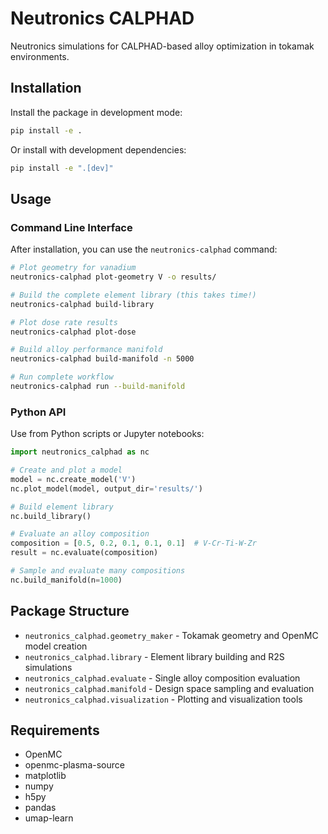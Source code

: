 # Neutronics CALPHAD

Neutronics simulations for CALPHAD-based alloy optimization in tokamak environments.

## Installation

Install the package in development mode:

```bash
pip install -e .
```

Or install with development dependencies:

```bash
pip install -e ".[dev]"
```

## Usage

### Command Line Interface

After installation, you can use the `neutronics-calphad` command:

```bash
# Plot geometry for vanadium
neutronics-calphad plot-geometry V -o results/

# Build the complete element library (this takes time!)
neutronics-calphad build-library

# Plot dose rate results
neutronics-calphad plot-dose

# Build alloy performance manifold
neutronics-calphad build-manifold -n 5000

# Run complete workflow
neutronics-calphad run --build-manifold
```

### Python API

Use from Python scripts or Jupyter notebooks:

```python
import neutronics_calphad as nc

# Create and plot a model
model = nc.create_model('V')
nc.plot_model(model, output_dir='results/')

# Build element library
nc.build_library()

# Evaluate an alloy composition
composition = [0.5, 0.2, 0.1, 0.1, 0.1]  # V-Cr-Ti-W-Zr
result = nc.evaluate(composition)

# Sample and evaluate many compositions
nc.build_manifold(n=1000)
```

## Package Structure

- `neutronics_calphad.geometry_maker` - Tokamak geometry and OpenMC model creation
- `neutronics_calphad.library` - Element library building and R2S simulations  
- `neutronics_calphad.evaluate` - Single alloy composition evaluation
- `neutronics_calphad.manifold` - Design space sampling and evaluation
- `neutronics_calphad.visualization` - Plotting and visualization tools

## Requirements

- OpenMC
- openmc-plasma-source
- matplotlib
- numpy
- h5py
- pandas
- umap-learn
